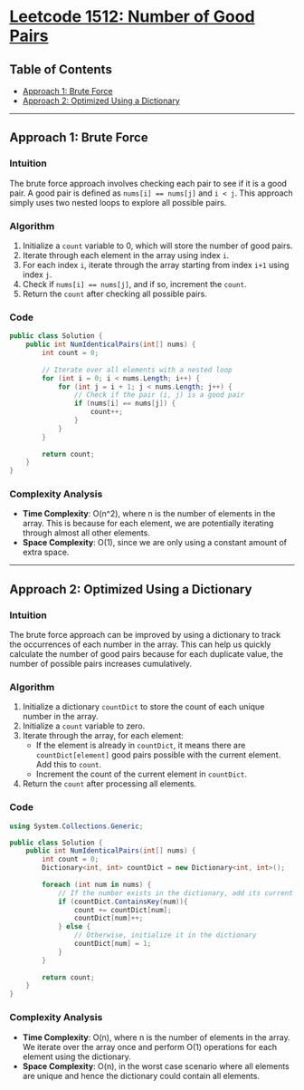 # [Leetcode 1512: Number of Good Pairs](https://leetcode.com/problems/number-of-good-pairs/)

## Table of Contents
- [Approach 1: Brute Force](#approach-1-brute-force)
- [Approach 2: Optimized Using a Dictionary](#approach-2-optimized-using-a-dictionary)

---

## Approach 1: Brute Force

### Intuition
The brute force approach involves checking each pair to see if it is a good pair. A good pair is defined as `nums[i] == nums[j]` and `i < j`. This approach simply uses two nested loops to explore all possible pairs.

### Algorithm
1. Initialize a `count` variable to 0, which will store the number of good pairs.
2. Iterate through each element in the array using index `i`.
3. For each index `i`, iterate through the array starting from index `i+1` using index `j`.
4. Check if `nums[i] == nums[j]`, and if so, increment the `count`.
5. Return the `count` after checking all possible pairs.

### Code
```csharp
public class Solution {
    public int NumIdenticalPairs(int[] nums) {
        int count = 0;
        
        // Iterate over all elements with a nested loop
        for (int i = 0; i < nums.Length; i++) {
            for (int j = i + 1; j < nums.Length; j++) {
                // Check if the pair (i, j) is a good pair
                if (nums[i] == nums[j]) {
                    count++;
                }
            }
        }
        
        return count;
    }
}
```

### Complexity Analysis
- **Time Complexity**: O(n^2), where n is the number of elements in the array. This is because for each element, we are potentially iterating through almost all other elements.
- **Space Complexity**: O(1), since we are only using a constant amount of extra space.

---

## Approach 2: Optimized Using a Dictionary

### Intuition
The brute force approach can be improved by using a dictionary to track the occurrences of each number in the array. This can help us quickly calculate the number of good pairs because for each duplicate value, the number of possible pairs increases cumulatively.

### Algorithm
1. Initialize a dictionary `countDict` to store the count of each unique number in the array.
2. Initialize a `count` variable to zero.
3. Iterate through the array, for each element:
   - If the element is already in `countDict`, it means there are `countDict[element]` good pairs possible with the current element. Add this to `count`.
   - Increment the count of the current element in `countDict`.
4. Return the `count` after processing all elements.

### Code
```csharp
using System.Collections.Generic;

public class Solution {
    public int NumIdenticalPairs(int[] nums) {
        int count = 0;
        Dictionary<int, int> countDict = new Dictionary<int, int>();
        
        foreach (int num in nums) {
            // If the number exists in the dictionary, add its current count to the total count
            if (countDict.ContainsKey(num)){
                count += countDict[num];
                countDict[num]++;
            } else {
                // Otherwise, initialize it in the dictionary
                countDict[num] = 1;
            }
        }
        
        return count;
    }
}
```

### Complexity Analysis
- **Time Complexity**: O(n), where n is the number of elements in the array. We iterate over the array once and perform O(1) operations for each element using the dictionary.
- **Space Complexity**: O(n), in the worst case scenario where all elements are unique and hence the dictionary could contain all elements.

